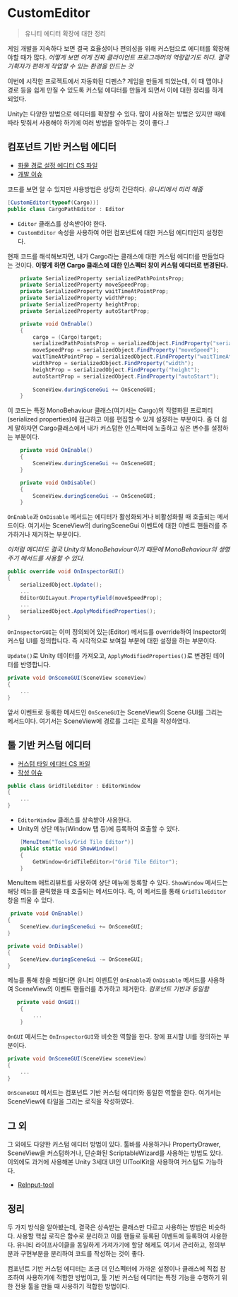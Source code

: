 # CustomEditor

> 유니티 에디터 확장에 대한 정리

게임 개발을 지속하다 보면 결국 효율성이나 편의성을 위해 커스텀으로 에디터를 확장해야할 때가 많다. *어떻게 보면 이게 진짜 클라이언트 프로그래머의 역량같기도 하다. 결국 기획자가 편하게 작업할 수 있는 환경을 만드는 것*

이번에 시작한 프로젝트에서 자동화된 디펜스? 게임을 만들게 되었는데, 이 때 맵이나 경로 등을 쉽게 만질 수 있도록 커스텀 에디터를 만들게 되면서 이에 대한 정리를 하게 되었다.

Unity는 다양한 방법으로 에디터를 확장할 수 있다. 많이 사용하는 방법은 있지만 때에 따라 맞춰서 사용해야 하기에 여러 방법을 알아두는 것이 좋다..!

## 컴포넌트 기반 커스텀 에디터

- [화물 경로 설정 에디터 CS 파일](https://github.com/fkdl0048/merchants-journey/blob/main/Assets/2.%20Scripts/Editor/CargoPathEditor.cs)
- [개발 이슈](https://github.com/fkdl0048/merchants-journey/issues/4)

코드를 보면 알 수 있지만 사용방법은 상당히 간단하다. *유니티에서 미리 해줌*

```csharp
[CustomEditor(typeof(Cargo))]
public class CargoPathEditor : Editor
```

- `Editor` 클래스를 상속받아야 한다.
- `CustomEditor` 속성을 사용하여 어떤 컴포넌트에 대한 커스텀 에디터인지 설정한다.

현재 코드를 해석해보자면, 내가 Cargo라는 클래스에 대한 커스텀 에디터를 만들었다는 것이다. **이렇게 하면 Cargo 클래스에 대한 인스펙터 창이 커스텀 에디터로 변경된다.**

```csharp
    private SerializedProperty serializedPathPointsProp;
    private SerializedProperty moveSpeedProp;
    private SerializedProperty waitTimeAtPointProp;
    private SerializedProperty widthProp;
    private SerializedProperty heightProp;
    private SerializedProperty autoStartProp;

    private void OnEnable()
    {
        cargo = (Cargo)target;
        serializedPathPointsProp = serializedObject.FindProperty("serializedPathPoints");
        moveSpeedProp = serializedObject.FindProperty("moveSpeed");
        waitTimeAtPointProp = serializedObject.FindProperty("waitTimeAtPoint");
        widthProp = serializedObject.FindProperty("width");
        heightProp = serializedObject.FindProperty("height");
        autoStartProp = serializedObject.FindProperty("autoStart");
        
        SceneView.duringSceneGui += OnSceneGUI;
    }
```

이 코드는 특정 MonoBehaviour 클래스(여기서는 Cargo)의 직렬화된 프로퍼티(serialized properties)에 접근하고 이를 편집할 수 있게 설정하는 부분이다. 좀 더 쉽게 말하자면 Cargo클래스에서 내가 커스텀한 인스펙터에 노출하고 싶은 변수를 설정하는 부분이다.

```csharp
    private void OnEnable()
    {
        SceneView.duringSceneGui += OnSceneGUI;
    }

    private void OnDisable()
    {
        SceneView.duringSceneGui -= OnSceneGUI;
    }
```

`OnEnable`과 `OnDisable` 메서드는 에디터가 활성화되거나 비활성화될 때 호출되는 메서드이다. 여기서는 SceneView의 duringSceneGui 이벤트에 대한 이벤트 핸들러를 추가하거나 제거하는 부분이다.

*이처럼 에디터도 결국 Unity의 MonoBehaviour이기 때문에 MonoBehaviour의 생명주기 메서드를 사용할 수 있다.*

```csharp
public override void OnInspectorGUI()
{
    serializedObject.Update();
    ...
    EditorGUILayout.PropertyField(moveSpeedProp);
    ...
    serializedObject.ApplyModifiedProperties();
}
```

`OnInspectorGUI`는 이미 정의되어 있는(Editor) 메서드를 override하여 Inspector의 커스텀 UI를 정의합니다. 즉 시각적으로 보여질 부분에 대한 설정을 하는 부분이다.

`Update()`로 Unity 데이터를 가져오고, `ApplyModifiedProperties()`로 변경된 데이터를 반영합니다.

```csharp
private void OnSceneGUI(SceneView sceneView)
{
    ...
}
```

앞서 이벤트로 등록한 메서드인 `OnSceneGUI`는 SceneView의 Scene GUI를 그리는 메서드이다. 여기서는 SceneView에 경로를 그리는 로직을 작성하였다.

## 툴 기반 커스텀 에디터

- [커스텀 타일 에디터 CS 파일](https://github.com/fkdl0048/merchants-journey/blob/main/Assets/2.%20Scripts/Editor/GridTileEditor.cs)
- [작성 이슈](https://github.com/fkdl0048/merchants-journey/issues/2)

```csharp
public class GridTileEditor : EditorWindow
{
    ...
}
```

- `EditorWindow` 클래스를 상속받아 사용한다.
- Unity의 상단 메뉴(Window 탭 등)에 등록하여 호출할 수 있다.

```csharp
    [MenuItem("Tools/Grid Tile Editor")]
    public static void ShowWindow()
    {
        GetWindow<GridTileEditor>("Grid Tile Editor");
    }
```

MenuItem 애트리뷰트를 사용하여 상단 메뉴에 등록할 수 있다. `ShowWindow` 메서드는 해당 메뉴를 클릭했을 때 호출되는 메서드이다. 즉, 이 메서드를 통해 `GridTileEditor` 창을 띄울 수 있다.

```csharp
 private void OnEnable()
{
    SceneView.duringSceneGui += OnSceneGUI;
}

private void OnDisable()
{
    SceneView.duringSceneGui -= OnSceneGUI;
}
```

메뉴를 통해 창을 띄웠다면 유니티 이벤트인 `OnEnable`과 `OnDisable` 메서드를 사용하여 SceneView의 이벤트 핸들러를 추가하고 제거한다. *컴포넌트 기반과 동일함*

```csharp
   private void OnGUI()
    {
        ...
    }
```

`OnGUI` 메서드는 `OnInspectorGUI`와 비슷한 역할을 한다. 창에 표시할 UI를 정의하는 부분이다.

```csharp
private void OnSceneGUI(SceneView sceneView)
{
    ...
}
```

`OnSceneGUI` 메서드는 컴포넌트 기반 커스텀 에디터와 동일한 역할을 한다. 여기서는 SceneView에 타일을 그리는 로직을 작성하였다.

## 그 외

그 외에도 다양한 커스텀 에디터 방법이 있다. 툴바를 사용하거나 PropertyDrawer, SceneView을 커스텀하거나, 단순화된 ScriptableWizard를 사용하는 방법도 있다. 이외에도 과거에 사용해본 Unity 3세대 UI인 UIToolKit을 사용하여 커스텀도 가능하다.

- [ReInput-tool](https://github.com/BRIDGE-DEV/ReInput-tool)

## 정리

두 가지 방식을 알아봤는데, 결국은 상속받는 클래스만 다르고 사용하는 방법은 비슷하다. 사용할 핵심 로직은 함수로 분리하고 이를 핸들로 등록된 이벤트에 등록하여 사용한다. 유니티 라이프사이클을 동일하게 가져가기에 할당 해제도 여기서 관리하고, 정의부분과 구현부분을 분리하여 코드를 작성하는 것이 좋다.

컴포넌트 기반 커스텀 에디터는 조금 더 인스펙터에 가까운 설정이나 클래스에 직접 참조하여 사용하기에 적합한 방법이고, 툴 기반 커스텀 에디터는 특정 기능을 수행하기 위한 전용 툴을 만들 때 사용하기 적합한 방법이다.
